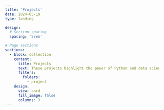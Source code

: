 ```yaml
---
title: 'Projects'
date: 2024-05-19
type: landing

design:
  # Section spacing
  spacing: '5rem'

# Page sections
sections:
  - block: collection
    content:
      title: Projects
      text: These projects highlight the power of Python and data science in contributing to social justice initiatives. They involve analyzing large data sets to uncover patterns of inequality, developing algorithms to promote fairness, and creating interactive visualizations to help communicate complex social issues.
      filters:
        folders:
          - project
    design:
      view: card
      fill_image: false
      columns: 3
---
```

